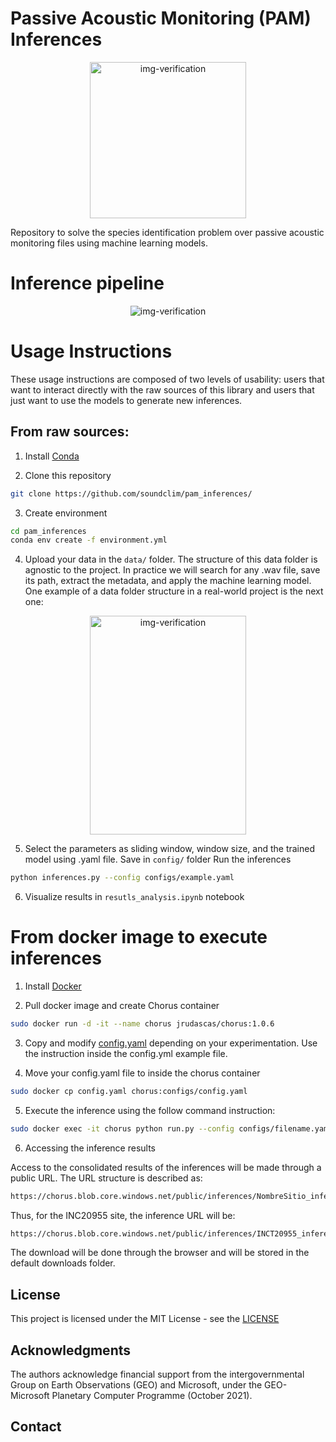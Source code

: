 # Passive Acoustic Monitoring (PAM) Inferences

<div align="center">
<img class="img-fluid" src="pam/assets/frog_shouting,_Henri_Rousseau_painting.png" alt="img-verification" width="250" height="250">
</div>

Repository to solve the species identification problem over passive acoustic monitoring files using machine learning models.

# Inference pipeline

<div align="center">
<img class="img-fluid" src="pam/assets/pipeline.png" alt="img-verification" >
</div>

# Usage Instructions
These usage instructions are composed of two levels of usability: users that want to interact directly with the raw sources of this library and users that just want to use the models to generate new inferences. 

## From raw sources:

1. Install [Conda](http://conda.io/)

2. Clone this repository

```bash
git clone https://github.com/soundclim/pam_inferences/
```

3. Create environment

```bash
cd pam_inferences
conda env create -f environment.yml
```
4. Upload your data in the `data/` folder. The structure of this data folder is agnostic to the project. In practice we will search for any .wav file, save its path, extract the metadata, and apply the machine learning model. One example of a data folder structure in a real-world project is the next one:

<div align="center">
<img class="img-fluid" src="pam/assets/orleans_data_structure.png" alt="img-verification" width="250" height="350">
</div>

5. Select the parameters as sliding window, window size, and the trained model using .yaml file. Save in `config/` folder Run the inferences 

```bash
python inferences.py --config configs/example.yaml
```

6. Visualize results in `resutls_analysis.ipynb` notebook

# From docker image to execute inferences

1. Install [Docker](https://docs.docker.com/engine/install/ubuntu/)

2. Pull docker image and create Chorus container

```bash
sudo docker run -d -it --name chorus jrudascas/chorus:1.0.6
```

3. Copy and modify [config.yaml](https://chorus.blob.core.windows.net/public/config.yaml) depending on your experimentation. Use the instruction inside the config.yml example file.

4. Move your config.yaml file to inside the chorus container

```bash
sudo docker cp config.yaml chorus:configs/config.yaml
```
5. Execute the inference using the follow command instruction:

```bash
sudo docker exec -it chorus python run.py --config configs/filename.yaml
```

6. Accessing the inference results

Access to the consolidated results of the inferences will be made through a public URL. The URL structure is described as:

```bash
https://chorus.blob.core.windows.net/public/inferences/NombreSitio_inferences_torch.parquet.gzip
```

Thus, for the INC20955 site, the inference URL will be:

```bash
https://chorus.blob.core.windows.net/public/inferences/INCT20955_inferences_torch.parquet.gzip
```

The download will be done through the browser and will be stored in the default downloads folder.

## License

This project is licensed under the MIT License - see the [LICENSE](https://github.com/breyner-posso/chorus_ebvs/blob/main/LICENSE)


## Acknowledgments
The authors acknowledge financial support from the intergovernmental Group on Earth Observations (GEO) and Microsoft, under the GEO-Microsoft Planetary Computer Programme (October 2021).

## Contact

